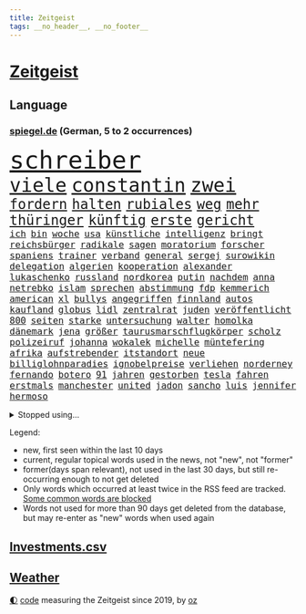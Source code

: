 ```yaml
---
title: Zeitgeist
tags: __no_header__, __no_footer__
---
```


# [Zeitgeist](https://oliz.io/zeitgeist/)

## Language

<h3><a href="https://www.spiegel.de" target="_blank">spiegel.de</a> (German, 5 to 2 occurrences)</h3>
<p style="font-family:monospace">
<span style="font-size:32pt"><a href="news_links.html#schreiber" class="current">schreiber</a></span>
<br>
<span style="font-size:25pt"><a href="news_links.html#viele" class="current">viele</a></span>
<span style="font-size:25pt"><a href="news_links.html#constantin" class="current">constantin</a></span>
<span style="font-size:25pt"><a href="news_links.html#zwei" class="current">zwei</a></span>
<br>
<span style="font-size:18pt"><a href="news_links.html#fordern" class="current">fordern</a></span>
<span style="font-size:18pt"><a href="news_links.html#halten" class="current">halten</a></span>
<span style="font-size:18pt"><a href="news_links.html#rubiales" class="current">rubiales</a></span>
<span style="font-size:18pt"><a href="news_links.html#weg" class="current">weg</a></span>
<span style="font-size:18pt"><a href="news_links.html#mehr" class="current">mehr</a></span>
<span style="font-size:18pt"><a href="news_links.html#thüringer" class="current">thüringer</a></span>
<span style="font-size:18pt"><a href="news_links.html#künftig" class="current">künftig</a></span>
<span style="font-size:18pt"><a href="news_links.html#erste" class="current">erste</a></span>
<span style="font-size:18pt"><a href="news_links.html#gericht" class="current">gericht</a></span>
<br>
<span style="font-size:12pt"><a href="news_links.html#ich" class="current">ich</a></span>
<span style="font-size:12pt"><a href="news_links.html#bin" class="current">bin</a></span>
<span style="font-size:12pt"><a href="news_links.html#woche" class="current">woche</a></span>
<span style="font-size:12pt"><a href="news_links.html#usa" class="current">usa</a></span>
<span style="font-size:12pt"><a href="news_links.html#künstliche" class="current">künstliche</a></span>
<span style="font-size:12pt"><a href="news_links.html#intelligenz" class="current">intelligenz</a></span>
<span style="font-size:12pt"><a href="news_links.html#bringt" class="current">bringt</a></span>
<span style="font-size:12pt"><a href="news_links.html#reichsbürger" class="current">reichsbürger</a></span>
<span style="font-size:12pt"><a href="news_links.html#radikale" class="current">radikale</a></span>
<span style="font-size:12pt"><a href="news_links.html#sagen" class="current">sagen</a></span>
<span style="font-size:12pt"><a href="news_links.html#moratorium" class="new">moratorium</a></span>
<span style="font-size:12pt"><a href="news_links.html#forscher" class="current">forscher</a></span>
<span style="font-size:12pt"><a href="news_links.html#spaniens" class="current">spaniens</a></span>
<span style="font-size:12pt"><a href="news_links.html#trainer" class="current">trainer</a></span>
<span style="font-size:12pt"><a href="news_links.html#verband" class="current">verband</a></span>
<span style="font-size:12pt"><a href="news_links.html#general" class="current">general</a></span>
<span style="font-size:12pt"><a href="news_links.html#sergej" class="current">sergej</a></span>
<span style="font-size:12pt"><a href="news_links.html#surowikin" class="current">surowikin</a></span>
<span style="font-size:12pt"><a href="news_links.html#delegation" class="current">delegation</a></span>
<span style="font-size:12pt"><a href="news_links.html#algerien" class="current">algerien</a></span>
<span style="font-size:12pt"><a href="news_links.html#kooperation" class="current">kooperation</a></span>
<span style="font-size:12pt"><a href="news_links.html#alexander" class="current">alexander</a></span>
<span style="font-size:12pt"><a href="news_links.html#lukaschenko" class="current">lukaschenko</a></span>
<span style="font-size:12pt"><a href="news_links.html#russland" class="current">russland</a></span>
<span style="font-size:12pt"><a href="news_links.html#nordkorea" class="current">nordkorea</a></span>
<span style="font-size:12pt"><a href="news_links.html#putin" class="current">putin</a></span>
<span style="font-size:12pt"><a href="news_links.html#nachdem" class="current">nachdem</a></span>
<span style="font-size:12pt"><a href="news_links.html#anna" class="current">anna</a></span>
<span style="font-size:12pt"><a href="news_links.html#netrebko" class="current">netrebko</a></span>
<span style="font-size:12pt"><a href="news_links.html#islam" class="current">islam</a></span>
<span style="font-size:12pt"><a href="news_links.html#sprechen" class="current">sprechen</a></span>
<span style="font-size:12pt"><a href="news_links.html#abstimmung" class="current">abstimmung</a></span>
<span style="font-size:12pt"><a href="news_links.html#fdp" class="current">fdp</a></span>
<span style="font-size:12pt"><a href="news_links.html#kemmerich" class="new">kemmerich</a></span>
<span style="font-size:12pt"><a href="news_links.html#american" class="current">american</a></span>
<span style="font-size:12pt"><a href="news_links.html#xl" class="new">xl</a></span>
<span style="font-size:12pt"><a href="news_links.html#bullys" class="new">bullys</a></span>
<span style="font-size:12pt"><a href="news_links.html#angegriffen" class="current">angegriffen</a></span>
<span style="font-size:12pt"><a href="news_links.html#finnland" class="current">finnland</a></span>
<span style="font-size:12pt"><a href="news_links.html#autos" class="current">autos</a></span>
<span style="font-size:12pt"><a href="news_links.html#kaufland" class="new">kaufland</a></span>
<span style="font-size:12pt"><a href="news_links.html#globus" class="new">globus</a></span>
<span style="font-size:12pt"><a href="news_links.html#lidl" class="current">lidl</a></span>
<span style="font-size:12pt"><a href="news_links.html#zentralrat" class="new">zentralrat</a></span>
<span style="font-size:12pt"><a href="news_links.html#juden" class="current">juden</a></span>
<span style="font-size:12pt"><a href="news_links.html#veröffentlicht" class="current">veröffentlicht</a></span>
<span style="font-size:12pt"><a href="news_links.html#800" class="current">800</a></span>
<span style="font-size:12pt"><a href="news_links.html#seiten" class="current">seiten</a></span>
<span style="font-size:12pt"><a href="news_links.html#starke" class="current">starke</a></span>
<span style="font-size:12pt"><a href="news_links.html#untersuchung" class="current">untersuchung</a></span>
<span style="font-size:12pt"><a href="news_links.html#walter" class="current">walter</a></span>
<span style="font-size:12pt"><a href="news_links.html#homolka" class="new">homolka</a></span>
<span style="font-size:12pt"><a href="news_links.html#dänemark" class="current">dänemark</a></span>
<span style="font-size:12pt"><a href="news_links.html#jena" class="current">jena</a></span>
<span style="font-size:12pt"><a href="news_links.html#größer" class="current">größer</a></span>
<span style="font-size:12pt"><a href="news_links.html#taurusmarschflugkörper" class="current">taurusmarschflugkörper</a></span>
<span style="font-size:12pt"><a href="news_links.html#scholz" class="current">scholz</a></span>
<span style="font-size:12pt"><a href="news_links.html#polizeiruf" class="current">polizeiruf</a></span>
<span style="font-size:12pt"><a href="news_links.html#johanna" class="current">johanna</a></span>
<span style="font-size:12pt"><a href="news_links.html#wokalek" class="new">wokalek</a></span>
<span style="font-size:12pt"><a href="news_links.html#michelle" class="current">michelle</a></span>
<span style="font-size:12pt"><a href="news_links.html#müntefering" class="current">müntefering</a></span>
<span style="font-size:12pt"><a href="news_links.html#afrika" class="current">afrika</a></span>
<span style="font-size:12pt"><a href="news_links.html#aufstrebender" class="new">aufstrebender</a></span>
<span style="font-size:12pt"><a href="news_links.html#itstandort" class="new">itstandort</a></span>
<span style="font-size:12pt"><a href="news_links.html#neue" class="current">neue</a></span>
<span style="font-size:12pt"><a href="news_links.html#billiglohnparadies" class="new">billiglohnparadies</a></span>
<span style="font-size:12pt"><a href="news_links.html#ignobelpreise" class="new">ignobelpreise</a></span>
<span style="font-size:12pt"><a href="news_links.html#verliehen" class="current">verliehen</a></span>
<span style="font-size:12pt"><a href="news_links.html#norderney" class="new">norderney</a></span>
<span style="font-size:12pt"><a href="news_links.html#fernando" class="current">fernando</a></span>
<span style="font-size:12pt"><a href="news_links.html#botero" class="new">botero</a></span>
<span style="font-size:12pt"><a href="news_links.html#91" class="new">91</a></span>
<span style="font-size:12pt"><a href="news_links.html#jahren" class="current">jahren</a></span>
<span style="font-size:12pt"><a href="news_links.html#gestorben" class="current">gestorben</a></span>
<span style="font-size:12pt"><a href="news_links.html#tesla" class="current">tesla</a></span>
<span style="font-size:12pt"><a href="news_links.html#fahren" class="current">fahren</a></span>
<span style="font-size:12pt"><a href="news_links.html#erstmals" class="current">erstmals</a></span>
<span style="font-size:12pt"><a href="news_links.html#manchester" class="current">manchester</a></span>
<span style="font-size:12pt"><a href="news_links.html#united" class="current">united</a></span>
<span style="font-size:12pt"><a href="news_links.html#jadon" class="current">jadon</a></span>
<span style="font-size:12pt"><a href="news_links.html#sancho" class="current">sancho</a></span>
<span style="font-size:12pt"><a href="news_links.html#luis" class="current">luis</a></span>
<span style="font-size:12pt"><a href="news_links.html#jennifer" class="current">jennifer</a></span>
<span style="font-size:12pt"><a href="news_links.html#hermoso" class="current">hermoso</a></span>
</p>
<details>
<summary>Stopped using...</summary>
<p class="former" style="font-size:12pt">
alarm(1058) chelsea(1058) großteil(1058) machten(1058) privaten(1058) anderes(1057) andrea(1057) becker(1057) beobachtet(1057) bernd(1057) bittet(1057) james(1057) rest(1057) schleswigholstein(1057) terroristen(1057) betroffenen(1056) boot(1056) internationaler(1056) material(1056) tieren(1056) eindruck(1055) esken(1055) nachruf(1055) nein(1055) rassistisch(1055) ronaldo(1055) saskia(1055) verhältnis(1055) kontrolliert(1054) aufgerufen(1053) bidens(1053) rassismus(1053) washington(1053) 44(1052) ausgesprochen(1052) bot(1052) gefährlichen(1052) grad(1052) hacker(1052) jury(1052) rainer(1052) respekt(1052) verena(1052) verlegt(1052) west(1052) angeles(1051) beschließt(1051) ermitteln(1051) nahmen(1051) opfern(1051) teilweise(1051) unglück(1051) anschläge(1050) ehemaliger(1050) premiere(1050) protesten(1050) sinken(1050) 2018(1049) draußen(1049) eingebrochen(1049) finanziell(1049) gehe(1049) meghan(1049) nba(1049) razzia(1049) schülerinnen(1049) verdächtigen(1049) übergeben(1049) 2017(1048) aufgeben(1048) berlins(1048) büros(1048) einstellen(1048) gehören(1048) leitet(1048) befürchten(1047) bielefeld(1047) coach(1047) frieden(1047) nigeria(1047) portugal(1047) smith(1047) verbrechen(1047) 50000(1046) bestimmt(1046) mitteln(1046) radikal(1046) ausgeliefert(1045) belarussische(1045) fußballprofi(1045) gegangen(1045) herzogin(1045) schien(1045) kämpfe(1044) restaurant(1044) schnitt(1044) brutal(1043) distanz(1043) ermittlern(1042) gesetze(1042) lüge(1042) polnische(1042) bestraft(1041) tausenden(1041) torhüter(1040) trainiert(1040) zweimal(1040) finanzieren(1039) venezuela(1039) william(1039) büro(1038) alarmiert(1037) anzeichen(1037) ereignisse(1037) verbindet(1037) verursacht(1037) hotels(1036) milliarde(1036) nah(1036) ehepaar(1035) enge(1035) glücklich(1035) vorgaben(1035) überholt(1035) erfüllt(1034) rollt(1033) spitzenreiter(1033) fernsehen(1030) antrag(1029) konferenz(1022) unterschrieben(1020) enorme(1019) benötigen(1017) kindheit(1017) einkommen(1016) katharina(1016) überfordert(1010) herausforderungen(1007) palästinenser(1003) rache(997) ungewöhnlichen(996) aktionen(987) sachen(977) fotografiert(941) öffnet(941) karriereende(933) estland(923) ausländischen(897) orte(893) ermittlungsverfahren(878) finanziert(857) gestanden(828) jahresende(815) lebensmitteln(792) kroatien(784) insbesondere(776) las(762) vegas(762) bedankt(761) ausgefallen(760) wellen(752) beliebte(750) nicole(748) gestern(743) sechste(743) unterdrückung(743) ali(735) löschen(733) mike(716) irritiert(711) minderheiten(708) beeinflusst(690) gefeuert(686) beider(684) ruhestand(684) halbes(680) menschlichkeit(663) summen(655) ausgeben(652) wahr(650) reine(648) laura(643) dutzenden(638) mache(633) verabschieden(628) kretschmann(625) zufall(625) ruhrgebiet(623) südosten(609) propaganda(608) erschwert(605) gefechte(604) verpflichtung(601) menschenrechtler(599) audi(598) entführung(588) bonn(587) spaltung(580) afrikanischen(574) lohnen(568) aufhören(562) schülern(552) begleiten(549) brandenburger(538) südamerika(538) saporischschja(526) hochschule(524) bewusst(522) modernen(519) begrenzt(514) cherson(514) spart(514) finanzierung(507) gewerkschaften(507) abgrund(503) spannung(502) öpnv(501) locken(499) trauerfeier(498) nachfolgerin(496) ufer(495) großmutter(489) jack(489) enkel(477) unterlag(474) isoliert(469) viral(467) dänischen(458) hadert(458) demonstrierende(457) kaiserslautern(455) libanon(451) kandidat(450) youtube(444) bewiesen(439) geschrumpft(437) missbrauchsvorwürfe(436) erdrutsche(434) erobern(433) profi(433) nahrung(430) rudert(428) spdchefin(428) zuwanderung(428) energieversorger(423) kostete(420) riesig(419) begegnen(417) zusagen(416) umkämpfte(415) 27jährige(414) fassungslos(412) landwirtschaft(408) freigabe(407) major(405) frist(404) toilette(399) angespannt(396) drehten(396) neueste(396) blackout(395) geheime(394) britischem(391) erhielten(390) original(389) tim(389) wütet(388) sperren(385) aufmerksam(384) erkranken(384) flüssen(382) führten(382) tücken(382) haut(377) pleiten(377) plänen(376) beseitigt(375) amerikanischer(368) fische(368) boni(365) rot(365) farben(364) schmuck(364) belastungen(360) auseinander(358) granaten(356) bewusstlos(350) bulgarien(344) sensible(337) 42jährige(336) staatsmedien(336) stärkere(335) neymar(333) rose(332) kompliziert(329) abwahl(327) fabrik(327) 300000(324) future(324) pakete(324) abgelegt(323) abgeordneter(321) staatsanwalt(321) spaltet(320) ausgegeben(319) regionalbahn(319) erzielen(318) manipuliert(316) einkauf(315) prien(315) rechtfertigt(314) carter(312) passagieren(312) forscht(307) tiefpunkt(305) mine(304) parallel(304) höchst(302) todesstrafe(301) leidenschaft(300) luftangriffe(298) doping(297) erfolgsrezept(297) erleichterung(297) psychisch(295) journalistenverband(292) 21jährige(290) häufigsten(290) düstere(286) sms(286) beschert(285) milliardenverlust(285) plastik(284) antibiotika(283) regenwald(283) tabu(283) psychologe(282) reichlich(281) 500000(279) formiert(278) wahlniederlage(278) grundgesetz(277) siemens(277) angriffs(273) wechselte(273) langsamer(272) wagnergruppe(271) rivalität(268) russell(268) apotheken(267) familiennewsletter(267) flogen(265) ließe(265) vorbereitung(264) wirklichkeit(263) überlassen(263) pence(262) zunehmende(261) 2011(260) ungewöhnliches(260) vulkan(259) bewaffneten(258) wunderbare(255) ausbleibende(254) jerusalem(254) verbündete(254) grand(253) überschritten(253) brettspiele(252) ungewöhnlicher(252) pedro(251) aufgelöst(250) barrel(248) heller(246) gefälschten(244) nhl(244) telefonat(243) käse(241) veränderte(241) besonderer(239) community(239) umgebracht(239) krankenstand(237) lüdenscheid(235) psg(230) geldgeber(229) belarussischen(228) muslime(228) meistern(227) panzern(227) täglichen(227) untersagen(225) begeistern(223) landwirte(222) initiative(220) biene(217) chatbot(217) gemessen(214) openai(214) busch(213) eingegangen(213) erhalt(212) outfits(212) irischen(211) 22jährigen(210) homosexueller(210) menschlichen(210) süchtig(210) verbrennt(210) fridays(208) neunzigerjahren(208) raketenangriff(208) umweltbundesamt(208) highlight(207) eskalierte(206) gelangt(206) verbindliche(206) angemessen(204) 140(203) 18jährige(203) schleswigholsteins(203) wunden(203) losgegangen(202) zögern(202) vergiftet(201) generäle(200) laufbahn(200) handwerker(199) kleinere(199) etat(198) fernhalten(198) milliardensumme(198) seltenen(198) skipper(197) versteht(197) marius(196) spezies(196) 35jährige(195) usbürger(195) vermeintliche(195) dfbpokal(194) karin(194) 150000(193) vermittler(193) ajax(191) anstehenden(191) kürzere(191) zuckerberg(191) uhren(190) eon(189) spiegelcartoonisten(189) dramatischer(188) hitzewelle(188) ungelöst(188) unterdrückt(188) kaiser(187) robertson(187) atmen(186) zugelegt(185) kommentare(183) landtagsabgeordneter(183) leise(183) verwandten(183) bestritt(181) zielen(181) unterbrechung(180) bemerkenswerte(179) jonathan(178) taxifahrer(178) affleck(177) blasphemie(177) profifußballer(177) wählerinnen(177) bunker(176) ernüchterung(176) feinstaub(176) weitergegeben(175) linkenpolitikerin(174) schuhe(174) trinkwasser(174) gejagt(173) fakten(172) mischung(172) zwickau(172) arbeitsgericht(171) konzernen(171) samsung(171) verstand(170) mittagessen(169) wetterphänomen(169) aktienkurs(168) auszüge(168) po(168) aggressor(166) rebellion(166) regisseure(165) verstärken(165) ausprobieren(164) germany(164) 40jähriger(163) gesteht(162) marschflugkörpern(162) südwesten(162) beeinflussen(161) connecticut(161) dringen(161) ausweichen(160) bildschirm(160) erwarteten(159) lebenslanger(159) unterzeichnet(159) bauindustrie(158) josé(158) wanderer(158) schließung(157) social(157) unterschiede(156) leck(155) ebrahim(154) lübeck(154) operationen(154) angebracht(153) schauspielers(153) defekt(152) scorsese(152) kampfjet(151) militanten(151) verwaltungsgericht(151) kraken(150) pille(150) regierungssprecher(150) straftat(150) wohnen(150) ecuador(149) fluggesellschaften(149) sofortiger(149) drama(148) krachte(148) riexinger(148) tarifangebot(148) fehlern(147) kindheitserinnerungen(147) linkspartei(147) sahelzone(147) geschwächt(146) milliardengeschäft(145) nsu(144) spezialisten(144) vision(144) zeuge(144) bezichtigt(143) luna(143) stabilisieren(143) verlobt(142) emqualifikation(141) konzentrieren(141) raumschiff(140) award(139) lobte(139) 146(138) auszubildende(138) schaefer(138) belegschaft(137) gesetzesvorhaben(137) hauptsache(137) legalisieren(137) zugezogen(137) follower(136) britta(134) gewalttaten(134) luftalarm(134) präsidentschaftswahlen(134) würfel(134) usjustizministerium(133) ag(132) bedeutender(132) genutzte(132) vertretung(132) edelmetall(130) fertigstellung(130) dschidda(129) gegenmaßnahmen(129) artemis(128) verbringt(128) artenvielfalt(127) bar(127) gartenkolumne(126) kutsche(126) lautet(126) mainzer(126) eingeschlagen(125) schlechtes(125) sekbeamte(125) river(124) regnen(123) unbegleitete(123) erneuern(122) mittelschicht(122) vertieft(122) betrugsmasche(121) kleinem(120) bodycamaufnahmen(119) sprengung(119) 55jährigen(118) abteilung(118) diplomatenpass(118) rezepte(118) zerstritten(118) gästen(117) köchin(117) söldner(117) gerichtlich(116) mané(116) sadio(116) schumacher(116) erging(115) europapokal(115) grenzkontrollen(115) zulässig(115) geirrt(114) mantel(114) tarif(114) wertvolle(114) durchlaufen(113) krefeld(113) adler(112) attraktion(112) halbleiter(112) angemessene(111) generiert(111) erbschaftsteuer(110) seltsame(109) carrie(108) inhaftiert(108) minutenlang(108) problematisch(108) testspiel(108) treffens(108) energieagentur(107) evakuierungen(107) montevideo(107) strompreise(107) unsichtbar(107) drohnenattacke(106) life(106) lüneburg(106) niedrigem(106) unterrichtet(106) feature(105) schlägerei(105) kentert(104) erregen(103) preiskampf(103) spektakulären(103) stagniert(103) wohnzimmer(102) drang(101) burg(100) favorisierten(100) beauftragt(99) inhaftierte(99) luca(99) schätzen(99) raisi(98) ehemals(97) glückliche(97) psychische(97) skandieren(97) spielplatz(97) füßen(96) massenschlägerei(96) wildnis(96) jüdischer(95) kalifornischen(95) ozeane(95) rita(95) schenkte(94) ungeziefer(94) nachbessern(93) treue(93) diplomatischen(92) hunderttausenden(92) trainingsflug(92) mahnen(91) organspende(91) robbie(91) staatengemeinschaft(91) andrés(90) ermöglicht(90) gazastreifen(90) hinflug(90) musikalische(90) pranger(90) rekrutiert(90) tanzte(90) wellington(90) flugzeugpanne(89) mafiosi(89) gleichgesetzt(88) komplize(88) kontinuierlich(88) trevor(88) weiterreichen(88) aussah(87) beteiligen(87) henry(87) megadeal(87) scott(87) wahlkampfauftritt(87) endrunde(86) jeffrey(86) permanent(86) tritte(86) unterschiedliche(86) catania(85) mittels(85) rettungskräften(85) temperaturrekorde(85) ätna(85) achtjährige(84) amazongründer(84) krebsforschung(84) kriminell(84) verbrennen(84) ansprachen(83) aufgebrachte(83) feuerzeug(83) flugbetrieb(83) kolumbiens(83) kylian(83) palma(83) postkarten(83) sand(83) schlager(83) unbesetzte(83) uruguay(83) wirtschaftlich(83) globaler(82) klettertour(82) obdachlose(82) unterliegen(82) vorgeschrieben(82) abschrecken(81) durchsage(81) erdrutschen(81) haltbarkeit(81) skelett(81) sternen(81) usnationalparks(81) zahlungen(81) präsidentschaftskandidaten(80) rodriguez(80) 30jährigen(79) abschaffen(79) amanda(79) durchsetzung(79) gesetzes(79) kommerzielle(79) lok(79) neunzigerjahre(79) solingen(79) würdigung(79) ziert(79) erkrankten(78) legendenstatus(78) messenger(78) 1973(77) aktienkurse(77) cyberangriffen(77) extremismusforscher(77) geleit(77) genießt(77) gökay(77) havarie(77) lebensgefährlichen(77) lektion(77) mix(77) regenbogenfarben(77) verfügt(77) verhandlung(77) widerstands(77) wmmedaille(77) kleinunternehmer(76) straßenrennen(76) eingebaute(75) erdmann(75) installation(75) kentern(75) statussymbol(75) stiller(75) auffassung(74) klöster(74) beobachte(73) götter(73) seilten(73) stolzer(73) verrückt(73) aleksandar(72) bootsunglück(72) fahrscheine(72) intensive(72) klang(72) mitschuld(72) reitunfall(72) vučić(72) überraschungsteam(72) bunter(71) fitness(71) makkabi(71) moschee(71) tus(71) aktenzeichen(70) ermordung(70) lösbar(70) made(70) mikrochips(70) taurus(70) verschießen(70) widersacher(70) xy(70) your(70) abholzung(69) begnadigt(69) bürgerpark(69) gehweg(69) vermisstem(69) wachten(69) brandursache(68) bundesnetzagenturchef(68) ungleichheit(68) überzieht(68) 35jährigen(67) dior(67) flutgebiet(67) gangs(67) gespült(67) kurve(67) rockermilieu(67) schärferen(67) verfassungsschutzchef(67) 17jähriger(66) 1923(66) barbiefilms(66) beseitigen(66) campingplätze(66) topspielerinnen(66) ökologische(66) cdupolitikerin(65) detonation(65) entsorgt(65) millionenfach(65) minenräumer(65) toronto(65) vorbilder(65) allzeithoch(64) bundesligarückkehr(64) erzwingen(64) gesine(64) gündogan(64) ilkay(64) lötzsch(64) untersuchten(64) vollzogen(64) amazonas(63) eisenbahnminister(63) gigantisches(63) köstlich(63) landwirt(63) lgbtqrechte(63) obdachloser(63) populist(63) ringt(63) schutzsuchende(63) sexismus(63) tendenzen(63) unterhaching(63) wissenschaftlerinnen(63) bildungsnotstand(62) dnjeprufer(62) ganzer(62) klappte(62) überforderte(62) amazonasregenwald(61) amira(61) feierabend(61) kachowkadamms(61) preissenkungen(61) strömung(61) welk(61) anvertrauen(60) damm(60) diskriminiert(60) eckernförde(60) kenterte(60) 1970(59) badeunfälle(59) landeshauptstadt(59) spioniert(59) timmendorfer(59) uhrzeit(59) ultimatum(59) asiatischen(58) begehrten(58) erhaschen(58) geschäftsidee(58) lauenburg(58) sprengfallen(58) ausgedient(57) boots(57) fraktionschefin(57) grenzpolizei(57) schoigu(57) aufbrechen(56) dammbruchs(56) geteilt(56) gleichermaßen(56) montenegro(56) abu(55) filmmusik(55) lud(55) machthabern(55) norweger(55) ross(55) viktoria(55) ärmelkanal(55) anträge(54) daxkonzerne(54) dunkelsten(54) klärt(54) lebenswerter(54) lugert(54) maduro(54) mordverdachts(54) negativrekord(54) regionalen(54) serviert(54) sommerwetter(54) verzögern(54) wirtschaftspolitik(54) übersteigen(54) eintopf(53) erderwärmung(53) hebamme(53) linkenparteispitze(53) na(53) schwimmer(53) sensationelle(53) tiefsee(53) allgäu(52) frontex(52) montreal(52) schädlich(52) schärferes(52) telefonate(52) thriller(52) zwischenstopp(52) cockpit(51) klimaneutralität(51) neuzugang(51) prügelei(51) queeren(51) bdi(50) csd(50) fußballstars(50) söldnergruppe(50) verfeindete(50) anstellung(49) tragische(49) verbreitung(49) anerkennung(48) kachelmann(48) nmecha(48) samsungs(48) verpflichtende(48) verteuern(48) voraussichtlich(48) leipzigs(47) stürmisch(47) zwangsarbeit(47) autoherstellern(46) entlassungswelle(46) liege(46) missbrauchsverdacht(46) tausender(46) 20jährige(45) beeilen(45) clans(45) energy(45) entgelte(45) gamesa(45) hacken(45) produzentin(45) teller(45) hochmoderner(44) optimistischen(44) sommerliche(44) täteropferumkehr(44) wohnungsmarkt(44) bolsonaro(43) cindy(43) jair(43) kunstsammlung(43) tiroler(43) usexperten(43) wahlversprechen(43) anwesen(42) erzählung(42) flaute(42) hitzetote(42) pflegebedürftige(42) provokationen(42) veronika(42) afderfolg(41) austritte(41) dagestan(41) durchschnitt(41) energiepreisen(41) ermordet(41) kurzbesuch(41) längsten(41) riesengroß(41) stillstehen(41) teilrepublik(41) hunter(40) kiewer(40) negativen(40) wegbegleiter(40) dhabi(39) sessel(39) dokumentationen(38) erstellen(38) schwimmt(38) wetten(38) zermürbend(38) öffentliches(38) abgelaufen(37) ablenken(37) ansprache(37) bauarbeiter(37) gesundes(37) impfstoffhersteller(37) kleinbus(37) billigairline(36) geliebt(36) keineswegs(36) lebe(36) medizincheck(36) ora(36) riegel(36) solch(36) u(36) wunschspieler(36) 62jährigen(35) a19(35) ablief(35) ablösefrei(35) astronom(35) aufräumen(35) crawford(35) ecken(35) kekse(35) metas(35) schwestern(35) zdfsommerinterview(35) übergeschnappt(35) behauptung(34) cdugeneralsekretär(34) charmeoffensive(34) edinburgh(34) häusliche(34) kürzung(34) linnemann(34) realistisch(34) regengüssen(34) verhängnisvollen(34) dörre(33) jenaer(33) porträts(33) vermieterin(33) wartung(33) winfried(33) anruft(32) aufschlag(32) designer(32) filiale(32) gewählte(32) pools(32) teuerste(32) verwehren(32) niedergelegt(31) oppenheimer(31) scheu(31) siebenmal(31) wirtschaftsweise(31) wismar(31) abgezweigt(30) einbußen(30) kanes(30) rekordtransfer(30) angetan(29) architektur(29) rapmusiker(29) saubere(29) sommerinterviews(29) verdachtsfall(29) wunderte(29) zerstückelte(29) 94(28) blockierten(28) dienstwagen(28) einspringen(28) idylle(28) spross(28) sterne(28) strände(28) tiefenentspannt(28) überschreitet(28) clever(27) gesichter(27) margot(27) rauchs(27) rückendeckung(27) unglücken(27) wegovy(27) aktienmärkte(26) beck(26) demut(26) finanzexpertin(26) gastgeberinnen(26) geheimdienstes(26) käfig(26) paraguay(26) seiler(26) unverkaufter(26) wissenschaftlichen(26) dylan(25) einsatzbereit(25) ernsthaft(25) garantien(25) margit(25) megan(25) pyrotechnik(25) salz(25) sciencefiction(25) steuergeld(25) wildschwein(25) mattel(24) puppe(24) verprügelt(24) wout(24) albtraum(23) ergebnissen(23) gemobbt(23) meinungsäußerung(23) religiöse(23) träger(23) abzuschrecken(22) besorgte(22) demonstrativ(22) fitter(22) highlands(22) lehrermangel(22) schließe(22) ungemütlich(22) verwundbar(22) videocalls(22) überproportional(22) alhilal(21) aussperren(21) erfolgsgeschichte(21) expansion(21) femmes(21) gefährliches(21) kopecky(21) lehnte(21) liebeskummer(21) lotte(21) mick(21) motivation(21) pinguine(21) ständigen(21) ersteigern(20) geöffnet(20) hiddensee(20) ifogeschäftsklimaindex(20) instagrampost(20) kerry(20) küsten(20) liane(20) lippert(20) preisrückgänge(20) stefanie(20) thailändischen(20) verbesserungen(20) vorreiter(20) wissenschaftliches(20) außergewöhnliches(19) belohnt(19) frachters(19) ihrerseits(19) ilestedt(19) kofferraum(19) marodem(19) neymars(19) olga(19) schmale(19) stoppte(19) worldcoin(19) aufkleber(18) hawaiis(18) hitliste(18) malaysische(18) massentourismus(18) reicher(18) schrift(18) wohngebäuden(18) zerstückelt(18) atlantische(17) bazoum(17) hotspur(17) peskow(17) tickende(17) zeitbombe(17) bono(16) britisches(16) hawaiianischen(16) inselbewohner(16) langzeitherrscher(16) nostalgie(16) präsidentensohn(16) gekümmert(15) inspizieren(15) kraftwerk(15) stürmerin(15) behinderte(14) bushido(14) demi(14) gebürtige(14) k2(14) korrigiert(14) liebesfilm(14) marokkos(14) mental(14) taut(14) vollering(14) westafrikanische(14) 49eurotickets(13) aufkommt(13) caicedo(13) hanswerner(13) kollidieren(13) tagsüber(13) topteams(13) versicherungen(13) zensiert(13) zurückzahlen(13) afdparteitag(12) felicitas(12) generelles(12) hun(12) klaksvik(12) kí(12) langeweile(12) militärintervention(12) nationalgarde(12) sen(12) serena(12) sinéad(12) standortdaten(12) tiefstand(12) torhüterin(12) verprügeln(12) fahrschein(11) galaxy(11) geldhäuser(11) innere(11) mysteriösen(11) s9(11) starkem(11) tab(11) wittern(11)
</p>
</details>
<p>Legend:
<ul>
<li><span class="new">new</span>, first seen within the last 10 days</li>
<li><span class="current">current</span>, regular topical words used in the news, not "new", not "former"</li>
<li><span class="former">former(days span relevant)</span>, not used in the last 30 days, but still re-occurring enough to not get deleted</li>
<li>Only words which occurred at least twice in the RSS feed are tracked. <a href="language/filters.py">Some common words are blocked</a></li>
<li>Words not used for more than 90 days get deleted from the database, but may re-enter as "new" words when used again</li>
</ul>
</p>

## [Investments](investments.html)[.csv](investments.csv)

## [Weather](weather.html)

<footer>
<a href="javascript:toggleTheme()" class="nav">🌓</a>
<a href="https://github.com/ooz/zeitgeist">code</a> measuring the Zeitgeist since 2019, by <a href="https://oliz.io">oz</a>
</footer>
